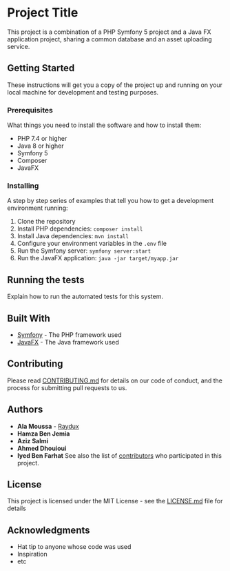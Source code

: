 # Project Title

This project is a combination of a PHP Symfony 5 project and a Java FX application project, sharing a common database and an asset uploading service.

## Getting Started

These instructions will get you a copy of the project up and running on your local machine for development and testing purposes.

### Prerequisites

What things you need to install the software and how to install them:

- PHP 7.4 or higher
- Java 8 or higher
- Symfony 5
- Composer
- JavaFX

### Installing

A step by step series of examples that tell you how to get a development environment running:

1. Clone the repository
2. Install PHP dependencies: `composer install`
3. Install Java dependencies: `mvn install`
4. Configure your environment variables in the `.env` file
5. Run the Symfony server: `symfony server:start`
6. Run the JavaFX application: `java -jar target/myapp.jar`

## Running the tests

Explain how to run the automated tests for this system.

## Built With

- [Symfony](https://symfony.com/) - The PHP framework used
- [JavaFX](https://openjfx.io/) - The Java framework used

## Contributing

Please read [CONTRIBUTING.md](https://gist.github.com/PurpleBooth/b24679402957c63ec426) for details on our code of conduct, and the process for submitting pull requests to us.

## Authors

- **Ala Moussa**  - [Raydux](https://github.com/rayduxx)
- **Hamza Ben Jemia**
- **Aziz Salmi**
- **Ahmed Dhouioui**
- **Iyed Ben Farhat**
See also the list of [contributors](https://github.com/yourname/yourproject/contributors) who participated in this project.

## License

This project is licensed under the MIT License - see the [LICENSE.md](LICENSE.md) file for details

## Acknowledgments

- Hat tip to anyone whose code was used
- Inspiration
- etc
